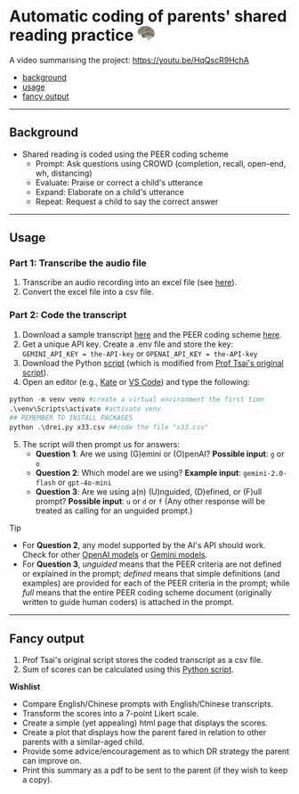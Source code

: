 # Automatic coding of parents' shared reading practice <img src="https://github.com/smy1/swlab/blob/main/script/swlogo.jpg" width=auto height="27">
A video summarising the project: https://youtu.be/HqQscR9HchA  
- [background](#background)
- [usage](#usage)
- [fancy output](#fancy-output)

---

## Background
- Shared reading is coded using the PEER coding scheme
  - Prompt: Ask questions using CROWD (completion, recall, open-end, wh, distancing)
  - Evaluate: Praise or correct a child's utterance
  - Expand: Elaborate on a child's utterance
  - Repeat: Request a child to say the correct answer

---

## Usage
### Part 1: Transcribe the audio file
1. Transcribe an audio recording into an excel file (see [here](https://github.com/smy1/swlab/blob/main/script/audio2xlsx.ipynb)).
2. Convert the excel file into a csv file.

### Part 2: Code the transcript
1. Download a sample transcript [here](./x33.csv) and the PEER coding scheme [here](./peer.docx).
2. Get a unique API key. Create a .env file and store the key: `GEMINI_API_KEY = the-API-key` or `OPENAI_API_KEY = the-API-key`
3. Download the Python [script](./drei.py) (which is modified from [Prof Tsai's original script](https://github.com/peculab/autogen_project/blob/main/DRai/DRai.py)).
4. Open an editor (e.g., [Kate](https://kate-editor.org/) or [VS Code](https://code.visualstudio.com/)) and type the following:
```python
python -m venv venv #create a virtual environment the first time
.\venv\Scripts\activate #activate venv
## REMEMBER TO INSTALL PACKAGES
python .\drei.py x33.csv ##code the file "x33.csv"
```
5. The script will then prompt us for answers:
   - **Question 1**: Are we using (G)emini or (O)penAI? **Possible input**: `g` or `o`
   - **Question 2**: Which model are we using? **Example input**: `gemini-2.0-flash` or `gpt-4o-mini`
   - **Question 3**: Are we using a(n) (U)nguided, (D)efined, or (F)ull prompt? **Possible input**: `u` or `d` or `f` (Any other response will be treated as calling for an unguided prompt.)
>[!Tip]
>- For **Question 2**, any model supported by the AI's API should work. Check for other [OpenAI models](https://platform.openai.com/docs/models) or [Gemini models](https://ai.google.dev/gemini-api/docs/models).  
>- For **Question 3**, *unguided* means that the PEER criteria are not defined or explained in the prompt; *defined* means that simple definitions (and examples) are provided for each of the PEER criteria in the prompt; while *full* means that the entire PEER coding scheme document (originally written to guide human coders) is attached in the prompt.

---

## Fancy output
1. Prof Tsai's original script stores the coded transcript as a csv file.
2. Sum of scores can be calculated using this [Python script](./summary.py).

__Wishlist__
- Compare English/Chinese prompts with English/Chinese transcripts.
- Transform the scores into a 7-point Likert scale.
- Create a simple (yet appealing) html page that displays the scores.
- Create a plot that displays how the parent fared in relation to other parents with a similar-aged child.
- Provide some advice/encouragement as to which DR strategy the parent can improve on.
- Print this summary as a pdf to be sent to the parent (if they wish to keep a copy).
